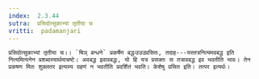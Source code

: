 ```yaml
---
index:  2.3.44
sutra:  प्रसिदोत्सुकाभ्यां तृतीया च
vritti:  padamanjari
---
```


	प्रसिदोत्सुकाभ्यां तृतीया च।। `षिञ् बन्धने` प्रकर्षेण बद्धःउउउप्रसितः, तदाह---यस्तत्रनित्यमवबद्ध इति नित्यमित्यनेन प्रशब्दस्यार्थमाचष्टे। अवबद्ध इवावबद्धः, यो हि यत्र प्रसक्तः स तत्रावबद्ध इव भवतीति भावः। तेन प्रकषण मितः शुक्लतर इत्यस्य ग्रहणं न भवतीति प्रदर्शितं भवति। केशेषु प्रसित इति। तत्पर इत्यर्थः।
